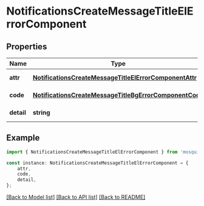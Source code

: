 # NotificationsCreateMessageTitleElErrorComponent


## Properties

Name | Type | Description | Notes
------------ | ------------- | ------------- | -------------
**attr** | [**NotificationsCreateMessageTitleElErrorComponentAttr**](NotificationsCreateMessageTitleElErrorComponentAttr.md) |  | [default to undefined]
**code** | [**NotificationsCreateMessageTitleBgErrorComponentCode**](NotificationsCreateMessageTitleBgErrorComponentCode.md) |  | [default to undefined]
**detail** | **string** |  | [default to undefined]

## Example

```typescript
import { NotificationsCreateMessageTitleElErrorComponent } from 'mosquito-alert';

const instance: NotificationsCreateMessageTitleElErrorComponent = {
    attr,
    code,
    detail,
};
```

[[Back to Model list]](../README.md#documentation-for-models) [[Back to API list]](../README.md#documentation-for-api-endpoints) [[Back to README]](../README.md)
